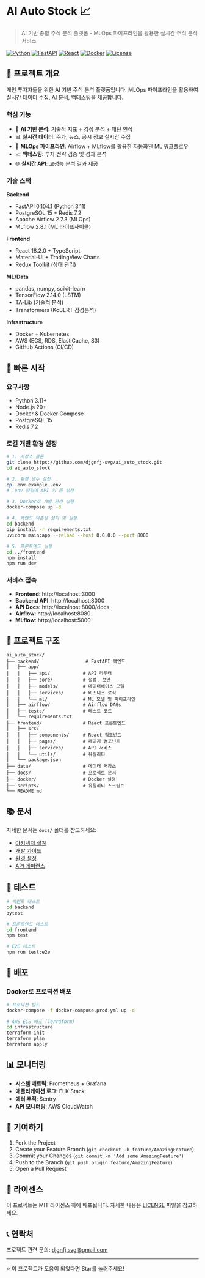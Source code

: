 # AI Auto Stock 📈

> AI 기반 종합 주식 분석 플랫폼 - MLOps 파이프라인을 활용한 실시간 주식 분석 서비스

[![Python](https://img.shields.io/badge/Python-3.11-blue.svg)](https://python.org)
[![FastAPI](https://img.shields.io/badge/FastAPI-0.104.1-green.svg)](https://fastapi.tiangolo.com)
[![React](https://img.shields.io/badge/React-18.2.0-blue.svg)](https://reactjs.org)
[![Docker](https://img.shields.io/badge/Docker-Ready-blue.svg)](https://docker.com)
[![License](https://img.shields.io/badge/License-MIT-yellow.svg)](LICENSE)

## 🎯 프로젝트 개요

개인 투자자들을 위한 AI 기반 주식 분석 플랫폼입니다. MLOps 파이프라인을 활용하여 실시간 데이터 수집, AI 분석, 백테스팅을 제공합니다.

### 핵심 기능

- 🤖 **AI 기반 분석**: 기술적 지표 + 감성 분석 + 패턴 인식
- 📊 **실시간 데이터**: 주가, 뉴스, 공시 정보 실시간 수집
- 🔄 **MLOps 파이프라인**: Airflow + MLflow를 활용한 자동화된 ML 워크플로우
- 📈 **백테스팅**: 투자 전략 검증 및 성과 분석
- 🌐 **실시간 API**: 고성능 분석 결과 제공

### 기술 스택

**Backend**
- FastAPI 0.104.1 (Python 3.11)
- PostgreSQL 15 + Redis 7.2
- Apache Airflow 2.7.3 (MLOps)
- MLflow 2.8.1 (ML 라이프사이클)

**Frontend**
- React 18.2.0 + TypeScript
- Material-UI + TradingView Charts
- Redux Toolkit (상태 관리)

**ML/Data**
- pandas, numpy, scikit-learn
- TensorFlow 2.14.0 (LSTM)
- TA-Lib (기술적 분석)
- Transformers (KoBERT 감성분석)

**Infrastructure**
- Docker + Kubernetes
- AWS (ECS, RDS, ElastiCache, S3)
- GitHub Actions (CI/CD)

## 🚀 빠른 시작

### 요구사항

- Python 3.11+
- Node.js 20+
- Docker & Docker Compose
- PostgreSQL 15
- Redis 7.2

### 로컬 개발 환경 설정

```bash
# 1. 저장소 클론
git clone https://github.com/djgnfj-svg/ai_auto_stock.git
cd ai_auto_stock

# 2. 환경 변수 설정
cp .env.example .env
# .env 파일에 API 키 등 설정

# 3. Docker로 개발 환경 실행
docker-compose up -d

# 4. 백엔드 의존성 설치 및 실행
cd backend
pip install -r requirements.txt
uvicorn main:app --reload --host 0.0.0.0 --port 8000

# 5. 프론트엔드 실행
cd ../frontend
npm install
npm run dev
```

### 서비스 접속

- **Frontend**: http://localhost:3000
- **Backend API**: http://localhost:8000
- **API Docs**: http://localhost:8000/docs
- **Airflow**: http://localhost:8080
- **MLflow**: http://localhost:5000

## 📁 프로젝트 구조

```
ai_auto_stock/
├── backend/                 # FastAPI 백엔드
│   ├── app/
│   │   ├── api/            # API 라우터
│   │   ├── core/           # 설정, 보안
│   │   ├── models/         # 데이터베이스 모델
│   │   ├── services/       # 비즈니스 로직
│   │   └── ml/             # ML 모델 및 파이프라인
│   ├── airflow/            # Airflow DAGs
│   ├── tests/              # 테스트 코드
│   └── requirements.txt
├── frontend/               # React 프론트엔드
│   ├── src/
│   │   ├── components/     # React 컴포넌트
│   │   ├── pages/          # 페이지 컴포넌트
│   │   ├── services/       # API 서비스
│   │   └── utils/          # 유틸리티
│   └── package.json
├── data/                   # 데이터 저장소
├── docs/                   # 프로젝트 문서
├── docker/                 # Docker 설정
├── scripts/                # 유틸리티 스크립트
└── README.md
```

## 📚 문서

자세한 문서는 `docs/` 폴더를 참고하세요:

- [아키텍처 설계](docs/ARCHITECTURE.md)
- [개발 가이드](docs/DEVELOPMENT-GUIDE.md)
- [환경 설정](docs/SETUP.md)
- [API 레퍼런스](docs/API-REFERENCE.md)

## 🧪 테스트

```bash
# 백엔드 테스트
cd backend
pytest

# 프론트엔드 테스트
cd frontend
npm test

# E2E 테스트
npm run test:e2e
```

## 🚀 배포

### Docker로 프로덕션 배포

```bash
# 프로덕션 빌드
docker-compose -f docker-compose.prod.yml up -d

# AWS ECS 배포 (Terraform)
cd infrastructure
terraform init
terraform plan
terraform apply
```

## 📊 모니터링

- **시스템 메트릭**: Prometheus + Grafana
- **애플리케이션 로그**: ELK Stack
- **에러 추적**: Sentry
- **API 모니터링**: AWS CloudWatch

## 🤝 기여하기

1. Fork the Project
2. Create your Feature Branch (`git checkout -b feature/AmazingFeature`)
3. Commit your Changes (`git commit -m 'Add some AmazingFeature'`)
4. Push to the Branch (`git push origin feature/AmazingFeature`)
5. Open a Pull Request

## 📝 라이센스

이 프로젝트는 MIT 라이센스 하에 배포됩니다. 자세한 내용은 [LICENSE](LICENSE) 파일을 참고하세요.

## 📞 연락처

프로젝트 관련 문의: djgnfj.svg@gmail.com

---

⭐ 이 프로젝트가 도움이 되었다면 Star를 눌러주세요!
